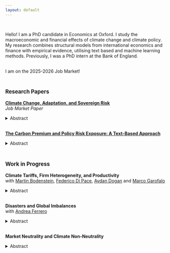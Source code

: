 ```yaml
---
layout: default
---
```


<br>

Hello! I am a PhD candidate in Economics at Oxford. I study the macroeconomic and financial effects of climate change and climate policy. My research combines structural models from international economics and finance with empirical evidence, utilising text based and machine learning methods. Previously, I was a PhD intern at the Bank of England.  <br><br>

I am on the 2025-2026 Job Market! <br><br>

## <span style="font-size: 0.8em;">Research Papers</span>

**<a href="https://sarahwduffy.github.io/JMP.pdf">Climate Change, Adaptation, and Sovereign Risk</a>**  
*Job Market Paper*  
<details>
<summary>Abstract</summary>

Many emerging markets face high borrowing costs and exposure to natural disasters. How will fiscal constraints affect the adaptation to, and therefore the losses from, climate change in such economies? A sovereign default model augmented with natural disasters and endogenous adaptation predicts that i) climate change increases borrowing costs, ii) adaptation reduces borrowing costs, and iii) default risk constrains adaptation. These economies suffer from an `adaptation trap': high borrowing costs restrict adaptation, leading to higher losses from disasters and higher borrowing costs in the future. To test these predictions I construct a novel measure of adaptation using text analysis to identify adaptation expenditures in government budgets. Consistent with the model, I document a robust positive relationship between sovereign ratings and adaptation as well as a positive causal effect of cyclone strikes on default risk that is attenuated by adaptation. The sovereign risk- adaptation channel is quantitatively important in the estimated model. In the Caribbean $10\%$ of GDP losses from cyclones are due to default risk. This loss increases with climate change but can be mitigated by debt relief policies.
</details> <br>

**<a href="https://sarahwduffy.github.io/Carbon_Premium.pdf">The Carbon Premium and Policy Risk Exposure: A Text-Based Approach</a>**    
<details>
<summary>Abstract</summary>

Shifts in climate policy stringency have heterogeneous effects on firms’ profitability. Does the market price this risk? This paper provides new evidence on this question, utilising a supervised machine learning algorithm to construct a firm-level measure of climate policy risk exposure. Firms exposed to climate policy risk have negative abnormal returns on climate policy announcement days. I build a set of such dates and characterize abnormal return responses using Risk Factors discussions in 10-K filings. The algorithm uncovers predictors of policy risk exposure in the text which are used to construct an exposure score for each firm. This exposure score is correlated with emissions, environmental lobbying behaviour, and is predictive out of sample. Higher exposure is not associated with a premium. Green preference shifts are considered as a mechanism to rationalize this result. I find that empirically identified preference shocks can partly explain the lack of a climate policy risk premium.
</details> <br>

## <span style="font-size: 0.8em;">Work in Progress</span>

**Climate Tariffs, Firm Heterogeneity, and Productivity**  
with <a href="https://sites.google.com/site/martinbodenstein/">Martin Bodenstein</a>, <a href="https://sites.google.com/site/federicodipace/home">Federico Di Pace</a>, <a href="https://sites.google.com/site/aydandoganpersonalsite/home">Aydan Dogan</a> and <a href="https://sites.google.com/view/marco-garofalo/home">Marco Garofalo</a>  
<details>
<summary>Abstract</summary>
</details> <br>

**Disasters and Global Imbalances**   
with <a href="https://sites.google.com/site/andreapferrero/">Andrea Ferrero</a>     
<details>
<summary>Abstract</summary>
</details> <br>


**Market Neutrality and Climate Non-Neutrality**      
<details>
<summary>Abstract</summary>
</details> <br><br>
